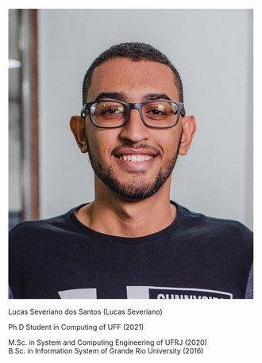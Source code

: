 ![Lucas Severiano](https://github.com/lucasseveriano/lucasseveriano.github.io/raw/master/lucasseveriano.jpg)  

Lucas Severiano dos Santos (Lucas Severiano)

Ph.D Student in Computing of UFF (2021)

M.Sc. in System and Computing Engineering of UFRJ (2020)  
B.Sc. in Information System of Grande Rio University (2016)
